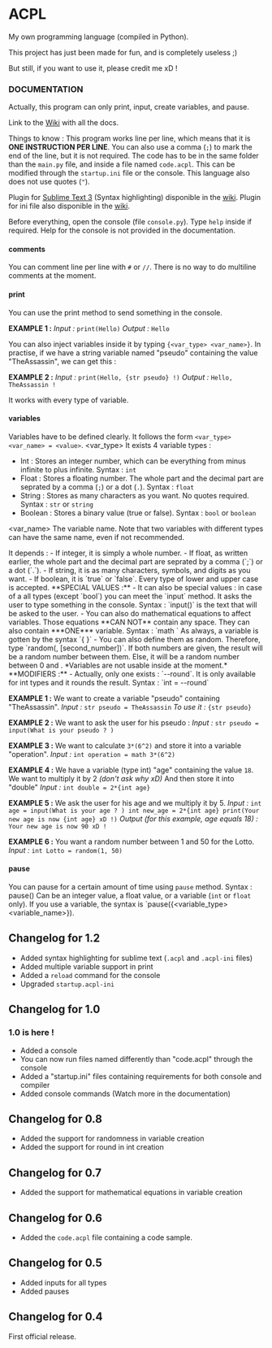 # ACPL
My own programming language (compiled in Python).

This project has just been made for fun, and is completely useless ;)

But still, if you want to use it, please credit me xD !

### DOCUMENTATION ###
Actually, this program can only print, input, create variables, and pause.

Link to the [Wiki](https://github.com/megat69/ACPL/wiki) with all the docs.

Things to know :
This program works line per line, which means that it is **ONE INSTRUCTION PER LINE**.
You can also use a comma (`;`) to mark the end of the line, but it is not required.
The code has to be in the same folder than the `main.py` file, and inside a file named `code.acpl`.
This can be modified through the `startup.ini` file or the console.
This language also does not use quotes (`"`).

Plugin for [Sublime Text 3](https://www.sublimetext.com/3) (Syntax highlighting) disponible in the [wiki](https://github.com/megat69/ACPL/wiki/Sublime-Text---Color-Highlighting).
Plugin for ini file also disponible in the [wiki](https://github.com/megat69/ACPL/wiki/Sublime-Text---Color-Highlighting).

Before everything, open the console (file `console.py`). Type `help` inside if required.
Help for the console is not provided in the documentation.

#### comments #####
You can comment line per line with `#` or `//`.
There is no way to do multiline comments at the moment.

#### print ####
You can use the print method to send something in the console.

**EXAMPLE 1 :**
*Input :*
`print(Hello)`
*Output :*
`Hello`

You can also inject variables inside it by typing `{<var_type> <var_name>}`.
In practise, if we have a string variable named "pseudo" containing the value "TheAssassin", we can get this :

**EXAMPLE 2 :**
*Input :*
`print(Hello, {str pseudo} !)`
*Output :*
`Hello, TheAssassin !`

It works with every type of variable.

#### variables ####
Variables have to be defined clearly.
It follows the form `<var_type> <var_name> = <value>`.
<var_type> 
It exists 4 variable types :

 - Int : Stores an integer number, which can be everything from minus infinite to plus infinite. Syntax : `int`
 - Float : Stores a floating number. The whole part and the decimal part are seprated by a comma (`;`) or a dot (`.`). Syntax : `float`
 - String : Stores as many characters as you want. No quotes required. Syntax : `str` or `string`
 - Boolean : Stores a binary value (true or false). Syntax : `bool` or `boolean`

<var_name>
The variable name. Note that two variables with different types can have the same name, even if not recommended.

<value>
It depends :
 - If integer, it is simply a whole number.
 - If float, as written earlier, the whole part and the decimal part are seprated by a comma (`;`) or a dot (`.`).
 - If string, it is as many characters, symbols, and digits as you want.
 - If boolean, it is `true` or `false`. Every type of lower and upper case is accepted.
**SPECIAL VALUES :**
 - It can also be special values : in case of a all types (except `bool`) you can meet the `input` method.
   It asks the user to type something in the console.
   Syntax : `input(<text>)`
   <text> is the text that will be asked to the user.
 - You can also do mathematical equations to affect variables. Those equations **CAN NOT** contain any space.
   They can also contain ***ONE*** variable.
   Syntax : `math <equation>`
   As always, a variable is gotten by the syntax `{<type> <name>}`
 - You can also define them as random.
   Therefore, type `random(<first_number>, [second_number])`.
   If both numbers are given, the result will be a random number between them.
   Else, it will be a random number between 0 and <first_number>.
   *Variables are not usable inside at the moment.*
**MODIFIERS :**
 - Actually, only one exists : `--round`.
   It is only available for int types and it rounds the result.
   Syntax : `int <var_name> = <value> --round`

**EXAMPLE 1 :**
We want to create a variable "pseudo" containing "TheAssassin".
*Input :*
`str pseudo = TheAssassin`
*To use it :*
`{str pseudo}`

**EXAMPLE 2 :**
We want to ask the user for his pseudo :
*Input :*
`str pseudo = input(What is your pseudo ? )`

**EXAMPLE 3 :**
We want to calculate `3*(6^2)` and store it into a variable "operation".
*Input :*
`int operation = math 3*(6^2)`

**EXAMPLE 4 :**
We have a variable (type int) "age" containing the value `18`. We want to multiply it by 2 *(don't ask why xD)*
And then store it into "double"
*Input :*
`int double = 2*{int age}`

**EXAMPLE 5 :**
We ask the user for his age and we multiply it by 5.
*Input :*
`int age = input(What is your age ? )
int new_age = 2*{int age}
print(Your new age is now {int age} xD !)`
*Output (for this example, age equals 18) :*
`Your new age is now 90 xD !`

**EXAMPLE 6 :**
You want a random number between 1 and 50 for the Lotto.
*Input :*
`int Lotto = random(1, 50)`

#### pause ####
You can pause for a certain amount of time using `pause` method.
Syntax : pause(<seconds>)
<seconds>
Can be an integer value, a float value, or a variable (`int` or `float` only).
If you use a variable, the syntax is `pause({<variable_type> <variable_name>}).

## Changelog for 1.2
- Added syntax highlighting for sublime text (`.acpl` and `.acpl-ini` files)
- Added multiple variable support in print
- Added a `reload` command for the console
- Upgraded `startup.acpl-ini`

## Changelog for 1.0
### **1.0 is here !**
- Added a console
- You can now run files named differently than "code.acpl" through the console
- Added a "startup.ini" files containing requirements for both console and compiler
- Added console commands (Watch more in the documentation)

## Changelog for 0.8
- Added the support for randomness in variable creation
- Added the support for round in int creation

## Changelog for 0.7
- Added the support for mathematical equations in variable creation

## Changelog for 0.6
- Added the `code.acpl` file containing a code sample.

## Changelog for 0.5
- Added inputs for all types
- Added pauses

## Changelog for 0.4

First official release.
